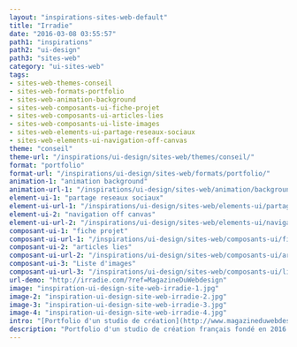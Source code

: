 ```yaml
---
layout: "inspirations-sites-web-default"
title: "Irradie"
date: "2016-03-08 03:55:57"
path1: "inspirations"
path2: "ui-design"
path3: "sites-web"
category: "ui-sites-web"
tags:
- sites-web-themes-conseil
- sites-web-formats-portfolio
- sites-web-animation-background
- sites-web-composants-ui-fiche-projet
- sites-web-composants-ui-articles-lies
- sites-web-composants-ui-liste-images
- sites-web-elements-ui-partage-reseaux-sociaux
- sites-web-elements-ui-navigation-off-canvas
theme: "conseil"
theme-url: "/inspirations/ui-design/sites-web/themes/conseil/"
format: "portfolio"
format-url: "/inspirations/ui-design/sites-web/formats/portfolio/"
animation-1: "animation background"
animation-url-1: "/inspirations/ui-design/sites-web/animation/background/"
element-ui-1: "partage reseaux sociaux"
element-ui-url-1: "/inspirations/ui-design/sites-web/elements-ui/partage-reseaux-sociaux/"
element-ui-2: "navigation off canvas"
element-ui-url-2: "/inspirations/ui-design/sites-web/elements-ui/navigation-off-canvas/"
composant-ui-1: "fiche projet"
composant-ui-url-1: "/inspirations/ui-design/sites-web/composants-ui/fiche-projet/"
composant-ui-2: "articles lies"
composant-ui-url-2: "/inspirations/ui-design/sites-web/composants-ui/articles-lies/"
composant-ui-3: "Liste d'images"
composant-ui-url-3: "/inspirations/ui-design/sites-web/composants-ui/liste-images/"
url-demo: "http://irradie.com/?ref=MagazineDuWebdesign"
image: "inspiration-ui-design-site-web-irradie-1.jpg"
image-2: "inspiration-ui-design-site-web-irradie-2.jpg"
image-3: "inspiration-ui-design-site-web-irradie-3.jpg"
image-4: "inspiration-ui-design-site-web-irradie-4.jpg"
intro: "[Portfolio d'un studio de création](http://www.magazineduwebdesign.com/inspirations/ui-design/sites-web/formats/portfolio/) français fondé en 2016 par les frères Alain et Laurent Vonck. Deux designers avec un champ de travail pluridisciplinaire autour du design graphique & numérique."
description: "Portfolio d'un studio de création français fondé en 2016 par les frères Alain et Laurent Vonck. Deux designers avec un champ de travail pluridisciplinaire autour du design graphique & numérique."
---
```

